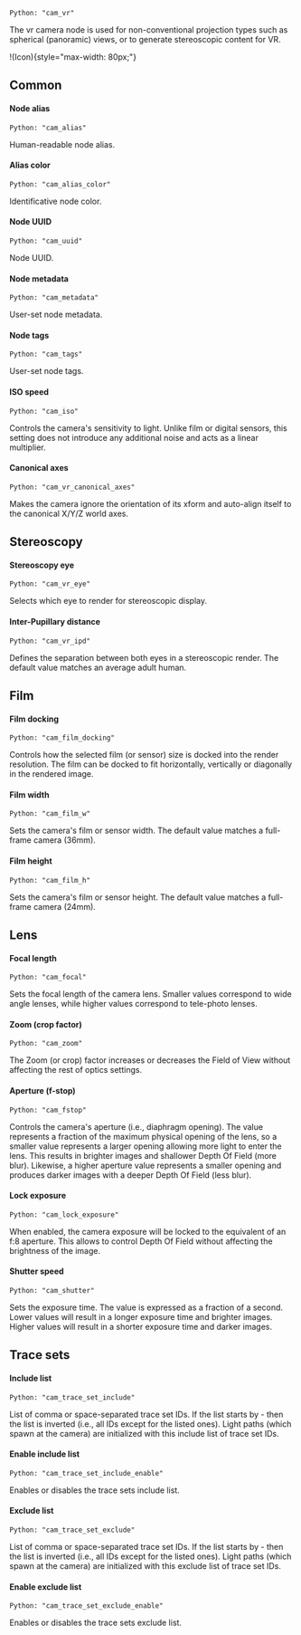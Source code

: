`Python: "cam_vr"`

The vr camera node is used for non-conventional projection types such as spherical (panoramic) views, or to generate stereoscopic content for VR.

!(Icon){style="max-width: 80px;"}

## Common

#### Node alias
`Python: "cam_alias"`

Human-readable node alias.

#### Alias color
`Python: "cam_alias_color"`

Identificative node color.

#### Node UUID
`Python: "cam_uuid"`

Node UUID.

#### Node metadata
`Python: "cam_metadata"`

User-set node metadata.

#### Node tags
`Python: "cam_tags"`

User-set node tags.

#### ISO speed
`Python: "cam_iso"`

Controls the camera's sensitivity to light. Unlike film or digital sensors, this setting does not introduce any additional noise and acts as a linear multiplier.

#### Canonical axes
`Python: "cam_vr_canonical_axes"`

Makes the camera ignore the orientation of its xform and auto-align itself to the canonical X/Y/Z world axes.

## Stereoscopy

#### Stereoscopy eye
`Python: "cam_vr_eye"`

Selects which eye to render for stereoscopic display.

#### Inter-Pupillary distance
`Python: "cam_vr_ipd"`

Defines the separation between both eyes in a stereoscopic render. The default value matches an average adult human.

## Film

#### Film docking
`Python: "cam_film_docking"`

Controls how the selected film (or sensor) size is docked into the render resolution. The film can be docked to fit horizontally, vertically or diagonally in the rendered image.

#### Film width
`Python: "cam_film_w"`

Sets the camera's film or sensor width. The default value matches a full-frame camera (36mm).

#### Film height
`Python: "cam_film_h"`

Sets the camera's film or sensor height. The default value matches a full-frame camera (24mm).

## Lens

#### Focal length
`Python: "cam_focal"`

Sets the focal length of the camera lens. Smaller values correspond to wide angle lenses, while higher values correspond to tele-photo lenses.

#### Zoom (crop factor)
`Python: "cam_zoom"`

The Zoom (or crop) factor increases or decreases the Field of View without affecting the rest of optics settings.

#### Aperture (f-stop)
`Python: "cam_fstop"`

Controls the camera's aperture (i.e., diaphragm opening). The value represents a fraction of the maximum physical opening of the lens, so a smaller value represents a larger opening allowing more light to enter the lens. This results in brighter images and shallower Depth Of Field (more blur). Likewise, a higher aperture value represents a smaller opening and produces darker images with a deeper Depth Of Field (less blur).

#### Lock exposure
`Python: "cam_lock_exposure"`

When enabled, the camera exposure will be locked to the equivalent of an f:8 aperture. This allows to control Depth Of Field without affecting the brightness of the image.

#### Shutter speed
`Python: "cam_shutter"`

Sets the exposure time. The value is expressed as a fraction of a second. Lower values will result in a longer exposure time and brighter images. Higher values will result in a shorter exposure time and darker images.

## Trace sets

#### Include list
`Python: "cam_trace_set_include"`

List of comma or space-separated trace set IDs. If the list starts by - then the list is inverted (i.e., all IDs except for the listed ones). Light paths (which spawn at the camera) are initialized with this include list of trace set IDs.

#### Enable include list
`Python: "cam_trace_set_include_enable"`

Enables or disables the trace sets include list.

#### Exclude list
`Python: "cam_trace_set_exclude"`

List of comma or space-separated trace set IDs. If the list starts by - then the list is inverted (i.e., all IDs except for the listed ones). Light paths (which spawn at the camera) are initialized with this exclude list of trace set IDs.

#### Enable exclude list
`Python: "cam_trace_set_exclude_enable"`

Enables or disables the trace sets exclude list.


